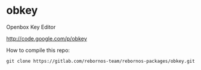 # obkey

Openbox Key Editor

http://code.google.com/p/obkey

How to compile this repo:

```
git clone https://gitlab.com/rebornos-team/rebornos-packages/obkey.git
```

